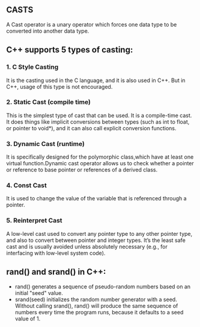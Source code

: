
## CASTS

A Cast operator is a unary operator which forces one data type to be converted into another data type.

## C++ supports 5 types of casting:
### 1. C Style Casting
It is the casting used in the C language, and it is also used in C++. But in C++, usage of this type is not encouraged.

### 2. Static Cast (compile time)
This is the simplest type of cast that can be used. It is a compile-time cast. It does things like implicit conversions between types (such as int to float, or pointer to void*), and it can also call explicit conversion functions.

### 3. Dynamic Cast (runtime)
It is specifically designed for the polymorphic class,which have at least one virtual function.Dynamic cast operator allows us to check whether a pointer or reference to base pointer or references of a derived class.

### 4. Const Cast
It is used to change the value of the variable that is referenced through a pointer.

### 5. Reinterpret Cast
A low-level cast used to convert any pointer type to any other pointer type, and also to convert between pointer and integer types. It’s the least safe cast and is usually avoided unless absolutely necessary (e.g., for interfacing with low-level system code).

## rand() and srand() in C++:
- rand() generates a sequence of pseudo-random numbers based on an initial "seed" value.
- srand(seed) initializes the random number generator with a seed. Without calling srand(), rand() will produce the same sequence of numbers every time the program runs, because it defaults to a seed value of 1.